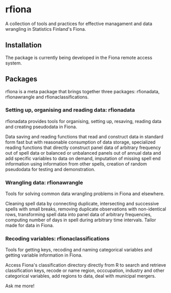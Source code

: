 # rfiona
A collection of tools and practices for effective managament and data wrangling in Statistics Finland's Fiona.

## Installation

The package is currently being developed in the Fiona remote access system.

## Packages

rfiona is a meta package that brings together three packages: rfionadata, rfionawrangle and rfionaclassifications.

### Setting up, organising and reading data: rfionadata

rfionadata provides tools for organising, setting up, resaving, reading data and creating pseudodata in Fiona. 

Data saving and reading functions that read and construct data in standard form fast but with reasonable consumption of data storage, specialized reading functions that directly construct panel data of arbitrary frequency out of spell data or balanced or unbalanced panels out of annual data and add specific variables to data on demand, imputation of missing spell end information using information from other spells, creation of random pseudodata for testing and demonstration.

### Wrangling data: rfionawrangle

Tools for solving common data wrangling problems in Fiona and elsewhere.

Cleaning spell data by connecting duplicate, intersecting and successive spells with small breaks, removing duplicate observations with non-identical rows, transforming spell data into panel data of arbitrary frequencies, computing number of days in spell during arbitrary time intervals. Tailor made for data in Fiona.

### Recoding variables: rfionaclassifications

Tools for getting keys, recoding and naming categorical variables and getting variable information in Fiona.

Access Fiona's classification directory directly from R to search and retrieve classification keys, recode or name region, occcupation, industry and other categorical variables, add regions to data, deal with municipal mergers.


Ask me more!
